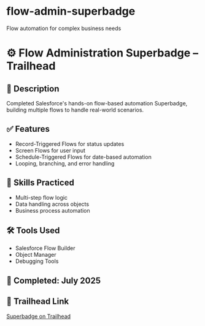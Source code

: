 # flow-admin-superbadge
Flow automation for complex business needs
# ⚙️ Flow Administration Superbadge – Trailhead

## 📘 Description
Completed Salesforce's hands-on flow-based automation Superbadge, building multiple flows to handle real-world scenarios.

## ✅ Features
- Record-Triggered Flows for status updates
- Screen Flows for user input
- Schedule-Triggered Flows for date-based automation
- Looping, branching, and error handling

## 🧠 Skills Practiced
- Multi-step flow logic
- Data handling across objects
- Business process automation

## 🛠 Tools Used
- Salesforce Flow Builder
- Object Manager
- Debugging Tools

## 📅 Completed: July 2025

## 🔗 Trailhead Link  
[Superbadge on Trailhead](https://trailhead.salesforce.com/)
